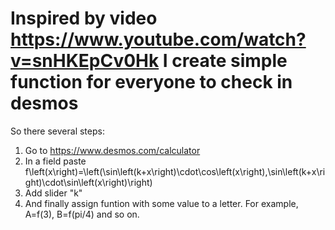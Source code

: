 # Inspired by video https://www.youtube.com/watch?v=snHKEpCv0Hk I create simple function for everyone to check in desmos
So there several steps:
1. Go to https://www.desmos.com/calculator
2. In a field paste f\left(x\right)=\left(\sin\left(k+x\right)\cdot\cos\left(x\right),\sin\left(k+x\right)\cdot\sin\left(x\right)\right)
3. Add slider "k"
4. And finally assign funtion with some value to a letter. For example, A=f(3), B=f(pi/4) and so on.
